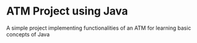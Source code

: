 # ATM Project using Java

 A simple project implementing functionalities of an ATM for learning basic concepts of Java
